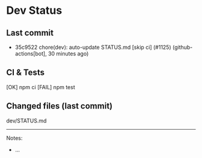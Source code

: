 # Dev Status

## Last commit
- 35c9522 chore(dev): auto-update STATUS.md [skip ci] (#1125) (github-actions[bot], 30 minutes ago)
## CI & Tests
[OK] npm ci
[FAIL] npm test

## Changed files (last commit)
dev/STATUS.md

---
Notes:
- ...
